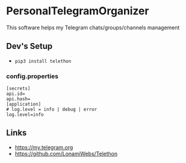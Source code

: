 # PersonalTelegramOrganizer

This software helps my Telegram chats/groups/channels management

## Dev's Setup

+ ```pip3 install telethon```

### config.properties

```
[secrets]
api.id=
api.hash=
[application]
# log.level = info | debug | error
log.level=info
```

## Links

+ https://my.telegram.org
+ https://github.com/LonamiWebs/Telethon

